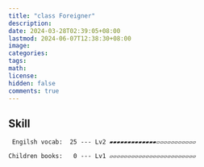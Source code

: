 ```yaml
---
title: "class Foreigner"
description: 
date: 2024-03-28T02:39:05+08:00
lastmod: 2024-06-07T12:38:30+08:00
image: 
categories: 
tags: 
math: 
license: 
hidden: false
comments: true
---
```

## Skill

     Engilsh vocab:  25 --- Lv2 ▰▰▰▰▰▰▰▰▰▰▰▰▰▱▱▱▱▱▱▱▱▱▱▱

    Children books:   0 --- Lv1 ▱▱▱▱▱▱▱▱▱▱▱▱▱▱▱▱▱▱▱▱▱▱▱▱

